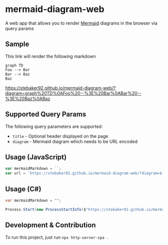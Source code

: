 # mermaid-diagram-web
A web app that allows you to render [Mermaid](https://mermaid-js.github.io/mermaid/#/) diagrams in the browser via query params

## Sample
This link will render the following markdown
```
graph TD
Foo --> Bar
Bar --> Baz
Baz
```
https://stebaker92.github.io/mermaid-diagram-web/?diagram=graph%20TD%0AFoo%20--%3E%20Bar%0ABar%20--%3E%20Baz%0ABaz

## Supported Query Params
The following query parameters are supported:

- `title` - Optional header displayed on the page
- `diagram` - Mermaid diagram which needs to be URL encoded


## Usage (JavaScript)
```js
var mermaidMarkdown = ``;
var url = `https://stebaker92.github.io/mermaid-diagram-web/?diagram=${encodeURI(mermaidMarkdown)}`;
```

## Usage (C#)
```csharp
var mermaidMarkdown = "";

Process.Start(new ProcessStartInfo($"https://stebaker92.github.io/mermaid-diagram-web/?title=My Diagram&diagram={HttpUtility.UrlEncode(mermaidMarkdown)}") { UseShellExecute = true });
```


## Development & Contribution
To run this project, just run `npx http-server-spa .`

